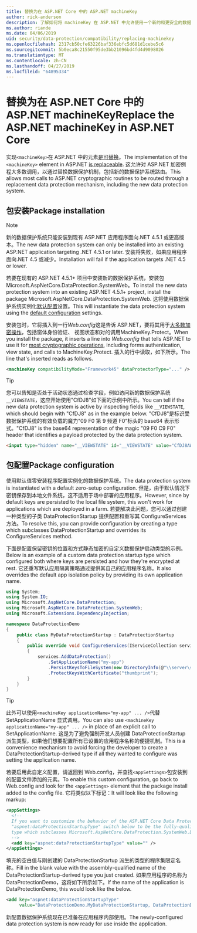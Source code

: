```yaml
---
title: 替换为在 ASP.NET Core 中的 ASP.NET machineKey
author: rick-anderson
description: 了解如何将 machineKey 在 ASP.NET 中允许使用一个新的和更安全的数据保护系统。
ms.author: riande
ms.date: 04/06/2019
uid: security/data-protection/compatibility/replacing-machinekey
ms.openlocfilehash: 2317cb50cfe63226baf336ebfc5d681d1cebe5c6
ms.sourcegitcommit: 5b0eca8c21550f95de3bb21096bd4fd4d9098026
ms.translationtype: MT
ms.contentlocale: zh-CN
ms.lasthandoff: 04/27/2019
ms.locfileid: "64895334"
---
```

# <a name="replace-the-aspnet-machinekey-in-aspnet-core"></a><span data-ttu-id="7f360-103">替换为在 ASP.NET Core 中的 ASP.NET machineKey</span><span class="sxs-lookup"><span data-stu-id="7f360-103">Replace the ASP.NET machineKey in ASP.NET Core</span></span>

<a name="compatibility-replacing-machinekey"></a>

<span data-ttu-id="7f360-104">实现`<machineKey>`在 ASP.NET 中的元素[是可替换](https://blogs.msdn.microsoft.com/webdev/2012/10/23/cryptographic-improvements-in-asp-net-4-5-pt-2/)。</span><span class="sxs-lookup"><span data-stu-id="7f360-104">The implementation of the `<machineKey>` element in ASP.NET [is replaceable](https://blogs.msdn.microsoft.com/webdev/2012/10/23/cryptographic-improvements-in-asp-net-4-5-pt-2/).</span></span> <span data-ttu-id="7f360-105">这允许对 ASP.NET 加密例程大多数调用，以通过替换数据保护机制，包括新的数据保护系统路由。</span><span class="sxs-lookup"><span data-stu-id="7f360-105">This allows most calls to ASP.NET cryptographic routines to be routed through a replacement data protection mechanism, including the new data protection system.</span></span>

## <a name="package-installation"></a><span data-ttu-id="7f360-106">包安装</span><span class="sxs-lookup"><span data-stu-id="7f360-106">Package installation</span></span>

> [!NOTE]
> <span data-ttu-id="7f360-107">新的数据保护系统只能安装到现有 ASP.NET 应用程序面向.NET 4.5.1 或更高版本。</span><span class="sxs-lookup"><span data-stu-id="7f360-107">The new data protection system can only be installed into an existing ASP.NET application targeting .NET 4.5.1 or later.</span></span> <span data-ttu-id="7f360-108">安装将失败，如果应用程序面向.NET 4.5 或减少。</span><span class="sxs-lookup"><span data-stu-id="7f360-108">Installation will fail if the application targets .NET 4.5 or lower.</span></span>

<span data-ttu-id="7f360-109">若要在现有的 ASP.NET 4.5.1+ 项目中安装新的数据保护系统，安装包 Microsoft.AspNetCore.DataProtection.SystemWeb。</span><span class="sxs-lookup"><span data-stu-id="7f360-109">To install the new data protection system into an existing ASP.NET 4.5.1+ project, install the package Microsoft.AspNetCore.DataProtection.SystemWeb.</span></span> <span data-ttu-id="7f360-110">这将使用数据保护系统实例化[默认配置](xref:security/data-protection/configuration/default-settings)设置。</span><span class="sxs-lookup"><span data-stu-id="7f360-110">This will instantiate the data protection system using the [default configuration](xref:security/data-protection/configuration/default-settings) settings.</span></span>

<span data-ttu-id="7f360-111">安装包时，它将插入到一行*Web.config*这是告诉 ASP.NET，要将其用于[大多数加密操作](https://blogs.msdn.microsoft.com/webdev/2012/10/23/cryptographic-improvements-in-asp-net-4-5-pt-2/)，包括窗体身份验证、 视图状态和对的调用MachineKey.Protect。</span><span class="sxs-lookup"><span data-stu-id="7f360-111">When you install the package, it inserts a line into *Web.config* that tells ASP.NET to use it for [most cryptographic operations](https://blogs.msdn.microsoft.com/webdev/2012/10/23/cryptographic-improvements-in-asp-net-4-5-pt-2/), including forms authentication, view state, and calls to MachineKey.Protect.</span></span> <span data-ttu-id="7f360-112">插入的行中读取，如下所示。</span><span class="sxs-lookup"><span data-stu-id="7f360-112">The line that's inserted reads as follows.</span></span>

```xml
<machineKey compatibilityMode="Framework45" dataProtectorType="..." />
```

>[!TIP]
> <span data-ttu-id="7f360-113">您可以告知是否处于活动状态通过检查字段，例如访问新的数据保护系统`__VIEWSTATE`，这应开始使用"CfDJ8"如下面的示例中所示。</span><span class="sxs-lookup"><span data-stu-id="7f360-113">You can tell if the new data protection system is active by inspecting fields like `__VIEWSTATE`, which should begin with "CfDJ8" as in the example below.</span></span> <span data-ttu-id="7f360-114">"CfDJ8"是标识受数据保护系统的有效负载的魔力"09 F0 第 9 频道 F0"标头的 base64 表示形式。</span><span class="sxs-lookup"><span data-stu-id="7f360-114">"CfDJ8" is the base64 representation of the magic "09 F0 C9 F0" header that identifies a payload protected by the data protection system.</span></span>

```html
<input type="hidden" name="__VIEWSTATE" id="__VIEWSTATE" value="CfDJ8AWPr2EQPTBGs3L2GCZOpk...">
```

## <a name="package-configuration"></a><span data-ttu-id="7f360-115">包配置</span><span class="sxs-lookup"><span data-stu-id="7f360-115">Package configuration</span></span>

<span data-ttu-id="7f360-116">使用默认值零安装程序配置实例化的数据保护系统。</span><span class="sxs-lookup"><span data-stu-id="7f360-116">The data protection system is instantiated with a default zero-setup configuration.</span></span> <span data-ttu-id="7f360-117">但是，由于默认情况下密钥保存到本地文件系统，这不适用于场中部署的应用程序。</span><span class="sxs-lookup"><span data-stu-id="7f360-117">However, since by default keys are persisted to the local file system, this won't work for applications which are deployed in a farm.</span></span> <span data-ttu-id="7f360-118">若要解决此问题，您可以通过创建一种类型的子类 DataProtectionStartup 提供配置和重写其 ConfigureServices 方法。</span><span class="sxs-lookup"><span data-stu-id="7f360-118">To resolve this, you can provide configuration by creating a type which subclasses DataProtectionStartup and overrides its ConfigureServices method.</span></span>

<span data-ttu-id="7f360-119">下面是配置保留密钥的位置和方式静态加密的自定义数据保护启动类型的示例。</span><span class="sxs-lookup"><span data-stu-id="7f360-119">Below is an example of a custom data protection startup type which configured both where keys are persisted and how they're encrypted at rest.</span></span> <span data-ttu-id="7f360-120">它还重写默认应用隔离策略通过提供其自己的应用程序名称。</span><span class="sxs-lookup"><span data-stu-id="7f360-120">It also overrides the default app isolation policy by providing its own application name.</span></span>

```csharp
using System;
using System.IO;
using Microsoft.AspNetCore.DataProtection;
using Microsoft.AspNetCore.DataProtection.SystemWeb;
using Microsoft.Extensions.DependencyInjection;

namespace DataProtectionDemo
{
    public class MyDataProtectionStartup : DataProtectionStartup
    {
        public override void ConfigureServices(IServiceCollection services)
        {
            services.AddDataProtection()
                .SetApplicationName("my-app")
                .PersistKeysToFileSystem(new DirectoryInfo(@"\\server\share\myapp-keys\"))
                .ProtectKeysWithCertificate("thumbprint");
        }
    }
}
```

>[!TIP]
> <span data-ttu-id="7f360-121">此外可以使用`<machineKey applicationName="my-app" ... />`代替 SetApplicationName 显式调用。</span><span class="sxs-lookup"><span data-stu-id="7f360-121">You can also use `<machineKey applicationName="my-app" ... />` in place of an explicit call to SetApplicationName.</span></span> <span data-ttu-id="7f360-122">这是为了避免强制开发人员创建 DataProtectionStartup 派生类型，如果他们想要配置所有已设置的应用程序名称的便捷机制。</span><span class="sxs-lookup"><span data-stu-id="7f360-122">This is a convenience mechanism to avoid forcing the developer to create a DataProtectionStartup-derived type if all they wanted to configure was setting the application name.</span></span>

<span data-ttu-id="7f360-123">若要启用此自定义配置，请返回到 Web.config，并查找`<appSettings>`包安装到的配置文件添加的元素。</span><span class="sxs-lookup"><span data-stu-id="7f360-123">To enable this custom configuration, go back to Web.config and look for the `<appSettings>` element that the package install added to the config file.</span></span> <span data-ttu-id="7f360-124">它将类似以下标记：</span><span class="sxs-lookup"><span data-stu-id="7f360-124">It will look like the following markup:</span></span>

```xml
<appSettings>
  <!--
  If you want to customize the behavior of the ASP.NET Core Data Protection stack, set the
  "aspnet:dataProtectionStartupType" switch below to be the fully-qualified name of a
  type which subclasses Microsoft.AspNetCore.DataProtection.SystemWeb.DataProtectionStartup.
  -->
  <add key="aspnet:dataProtectionStartupType" value="" />
</appSettings>
```

<span data-ttu-id="7f360-125">填充的空白值与刚创建的 DataProtectionStartup 派生的类型的程序集限定名称。</span><span class="sxs-lookup"><span data-stu-id="7f360-125">Fill in the blank value with the assembly-qualified name of the DataProtectionStartup-derived type you just created.</span></span> <span data-ttu-id="7f360-126">如果应用程序的名称为 DataProtectionDemo，这将如下所示如下。</span><span class="sxs-lookup"><span data-stu-id="7f360-126">If the name of the application is DataProtectionDemo, this would look like the below.</span></span>

```xml
<add key="aspnet:dataProtectionStartupType"
     value="DataProtectionDemo.MyDataProtectionStartup, DataProtectionDemo" />
```

<span data-ttu-id="7f360-127">新配置数据保护系统现在已准备在应用程序内部使用。</span><span class="sxs-lookup"><span data-stu-id="7f360-127">The newly-configured data protection system is now ready for use inside the application.</span></span>
